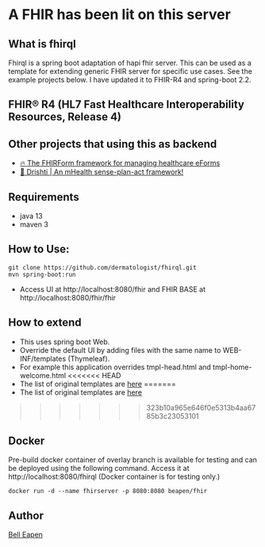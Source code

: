 # A FHIR has been lit on this server

## What is fhirql

Fhirql is a spring boot adaptation of hapi fhir server. This can be used as a template for extending generic FHIR server for specific use cases. See the example projects below. I have updated it to FHIR-R4 and spring-boot 2.2.

## FHIR® R4 (HL7 Fast Healthcare Interoperability Resources, Release 4)

## Other projects that using this as backend

* [:fire: The FHIRForm framework for managing healthcare eForms](https://github.com/E-Health/fhirform)
* [:eyes: Drishti | An mHealth sense-plan-act framework!](https://github.com/E-Health/drishti)

## Requirements

* java 13
* maven 3

## How to Use:

```
git clone https://github.com/dermatologist/fhirql.git
mvn spring-boot:run

```

* Access UI at http://localhost:8080/fhir and FHIR BASE at http://localhost:8080/fhir/fhir

## How to extend

* This uses spring boot Web.
* Override the default UI by adding files with the same name to WEB-INF/templates (Thymeleaf).
* For example this application overrides tmpl-head.html and tmpl-home-welcome.html
<<<<<<< HEAD
* The list of original templates are [here](https://github.com/jamesagnew/hapi-fhir/tree/master/hapi-fhir-testpage-overlay/src/main/webapp/WEB-INF/templates)
=======
* The list of original templates are [here](https://github.com/jamesagnew/hapi-fhir/tree/master/hapi-fhir-testpage-overlay/src/main/webapp/WEB-INF/templates)
>>>>>>> 323b10a965e646f0e5313b4aa6785b3c23053101

## Docker

Pre-build docker container of overlay branch is available for testing and can be deployed using the following command. Access it at http://localhost:8080/fhirql
(Docker container is for testing only.)

```
docker run -d --name fhirserver -p 8080:8080 beapen/fhir
```

## Author

[Bell Eapen](https://nuchange.ca)
